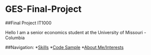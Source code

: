 # GES-Final-Project
##Final Project IT1000

Hello I am a senior economics student at the University of Missouri - Columbia

##Navigation:
*[Skills](./Skills.md)
*[Code Sample](Code_Sample.md)
*[About Me/Interests](About_Me/Interests.md)


